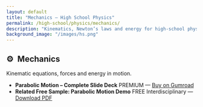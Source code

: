 ```yaml
---
layout: default
title: "Mechanics – High School Physics"
permalink: /high-school/physics/mechanics/
description: "Kinematics, Newton’s laws and energy for high-school physics — free sheets and a premium slide deck."
background_image: "/images/hs.png"
---
```


<div class="content-box">
  <h2>⚙️ Mechanics</h2>
  <p>Kinematic equations, forces and energy in motion.</p>
</div>

<ul class="resource-list">

  <!-- futura risorsa gratuita -->
  <!--
  <li>
    <strong>Kinematic Equations – Formula Sheet</strong>
    <span class="badge free">FREE</span>
    — <a href="/high-school/physics/mechanics/kinematics-sheet.pdf" target="_blank">Download PDF</a>
  </li>
  -->

  <li>
    <strong>Parabolic Motion – Complete Slide Deck</strong>
    <span class="badge premium">PREMIUM</span>
    — <a href="https://gumroad.com/parabolic-motion-pack" target="_blank">Buy on Gumroad</a>
  </li>

  <li>
    <strong>Related Free Sample: Parabolic Motion Demo</strong>
    <span class="badge free">FREE</span>
    <span class="badge inter">Interdisciplinary</span>
    — <a href="/high-school/math/algebra/parabolic-motion-demo/">Download PDF</a>
  </li>

</ul>
